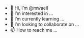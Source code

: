 - 👋 Hi, I’m @mwaeil
- 👀 I’m interested in ...
- 🌱 I’m currently learning ...
- 💞️ I’m looking to collaborate on ...
- 📫 How to reach me ...

<!---
mwaeil/mwaeil is a ✨ special ✨ repository because its `README.md` (this file) appears on your GitHub profile.
You can click the Preview link to take a look at your changes.
--->

